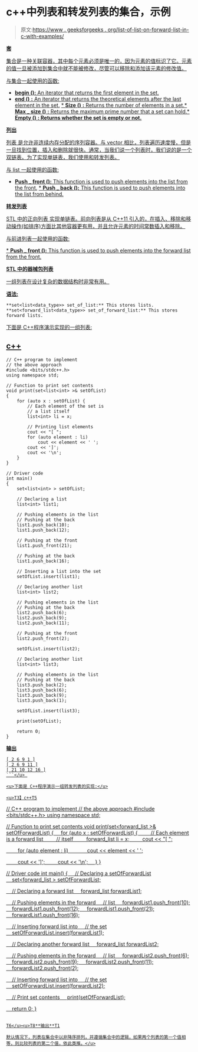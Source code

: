 # c++中列表和转发列表的集合，示例

> 原文:[https://www . geeksforgeeks . org/list-of-list-on-forward-list-in-c-with-examples/](https://www.geeksforgeeks.org/set-of-list-and-forward-list-in-c-with-examples/)

**<u>套</u>**

[](https://www.geeksforgeeks.org/set-in-cpp-stl/)<u>集合是一种关联容器，其中每个元素必须是唯一的，因为元素的值标识了它。元素的值一旦被添加到集合中就不能被修改，尽管可以移除和添加该元素的修改值。</u>

<u>与集合一起使用的函数:</u>

*   <u>[**<u>begin ():</u>**](https://www.geeksforgeeks.org/setbegin-setend-c-stl/) An iterator that returns the first element in the set.</u>
*   <u>[**<u>end ()</u>**](https://www.geeksforgeeks.org/setbegin-setend-c-stl/) **:** An iterator that returns the theoretical elements after the last element in the set.</u>
<u>*   [**<u>Size ()</u>**](https://www.geeksforgeeks.org/setsize-c-stl/) **:** Returns the number of elements in a set.*   [**<u>Max _ size ()</u>**](https://www.geeksforgeeks.org/set-max_size-function-in-c-stl/) **:** Returns the maximum prime number that a set can hold.*   [**<u>Empty ()</u>**](https://www.geeksforgeeks.org/setempty-c-stl/) **: Returns whether the set is empty or not.**</u>

<u>**<u>列出</u>**</u>

<u>[<u>列表</u>](https://www.geeksforgeeks.org/list-cpp-stl/) 是允许非连续内存分配的序列容器。与 vector 相比，列表遍历速度慢，但是一旦找到位置，插入和删除就很快。通常，当我们说一个列表时，我们说的是一个双链表。为了实现单链表，我们使用和转发列表。</u>

<u>与 list 一起使用的函数:</u>

*   <u>**Push _ front ():** This function is used to push elements into the list from the front.</u>
<u>*   **Push _ back ():** This function is used to push elements into the list from behind.</u>

<u>**<u>转发列表</u>**</u>

<u>[<u>STL 中的正向列表</u>](https://www.geeksforgeeks.org/forward-list-c-set-1-introduction-important-functions/) 实现单链表。前向列表是从 C++11 引入的，在插入、移除和移动操作(如排序)方面比其他容器更有用，并且允许元素的时间常数插入和移除。</u>

<u>与前进列表一起使用的函数:</u>

<u>*   **Push _ front ():** This function is used to push elements into the forward list from the front.</u>

<u>**<u>STL 中的器械包列表</u>**</u>

<u>一组列表在设计复杂的数据结构时非常有用。</u>

<u>**语法:**</u>

```
**set<list<data_type>> set_of_list:** This stores lists. 
**set<forward_list<data_type>> set_of_forward_list:** This stores forward lists.
```

<u>下面是 C++程序演示实现的一组列表:</u>

## <u>c++</u>

```
// C++ program to implement
// the above approach
#include <bits/stdc++.h>
using namespace std;

// Function to print set contents
void print(set<list<int> >& setOfList)
{
    for (auto x : setOfList) {
        // Each element of the set is
        // a list itself
        list<int> li = x;

        // Printing list elements
        cout << "[ ";
        for (auto element : li)
            cout << element << ' ';
        cout << ']';
        cout << '\n';
    }
}

// Driver code
int main()
{
    set<list<int> > setOfList;

    // Declaring a list
    list<int> list1;

    // Pushing elements in the list
    // Pushing at the back
    list1.push_back(10);
    list1.push_back(12);

    // Pushing at the front
    list1.push_front(21);

    // Pushing at the back
    list1.push_back(16);

    // Inserting a list into the set
    setOfList.insert(list1);

    // Declaring another list
    list<int> list2;

    // Pushing elements in the list
    // Pushing at the back
    list2.push_back(6);
    list2.push_back(9);
    list2.push_back(11);

    // Pushing at the front
    list2.push_front(2);

    setOfList.insert(list2);

    // Declaring another list
    list<int> list3;

    // Pushing elements in the list
    // Pushing at the back
    list3.push_back(2);
    list3.push_back(6);
    list3.push_back(9);
    list3.push_back(1);

    setOfList.insert(list3);

    print(setOfList);

    return 0;
}
```

<u>**输出**

```
[ 2 6 9 1 ]
[ 2 6 9 11 ]
[ 21 10 12 16 ]
```</u> 

<u>下面是 C++程序演示一组转发列表的实现:</u>

<u>T3】c++T5

```
// C++ program to implement
// the above approach
#include <bits/stdc++.h>
using namespace std;

// Function to print set contents
void print(set<forward_list<int> >& setOfForwardList)
{
    for (auto x : setOfForwardList) {
        // Each element is a forward list
        // itself
        forward_list<int> li = x;
        cout << "[ ";

        for (auto element : li)
            cout << element << ' ';

        cout << ']';
        cout << '\n';
    }
}

// Driver code
int main()
{
    // Declaring a setOfForwardList
    set<forward_list<int> > setOfForwardList;

    // Declaring a forward list
    forward_list<int> forwardList1;

    // Pushing elements in the forward
    // list
    forwardList1.push_front(10);
    forwardList1.push_front(12);
    forwardList1.push_front(21);
    forwardList1.push_front(16);

    // Inserting forward list into
    // the set
    setOfForwardList.insert(forwardList1);

    // Declaring another forward list
    forward_list<int> forwardList2;

    // Pushing elements in the forward
    // list
    forwardList2.push_front(6);
    forwardList2.push_front(9);
    forwardList2.push_front(11);
    forwardList2.push_front(2);

    // Inserting forward list into
    // the set
    setOfForwardList.insert(forwardList2);

    // Print set contents
    print(setOfForwardList);

    return 0;
}
```

T6</u><u>T8**输出**T1

默认情况下，列表在集合中以非降序排列，并遵循集合中的逻辑，如果两个列表的第一个值相等，则比较列表的第二个值，依此类推。</u>